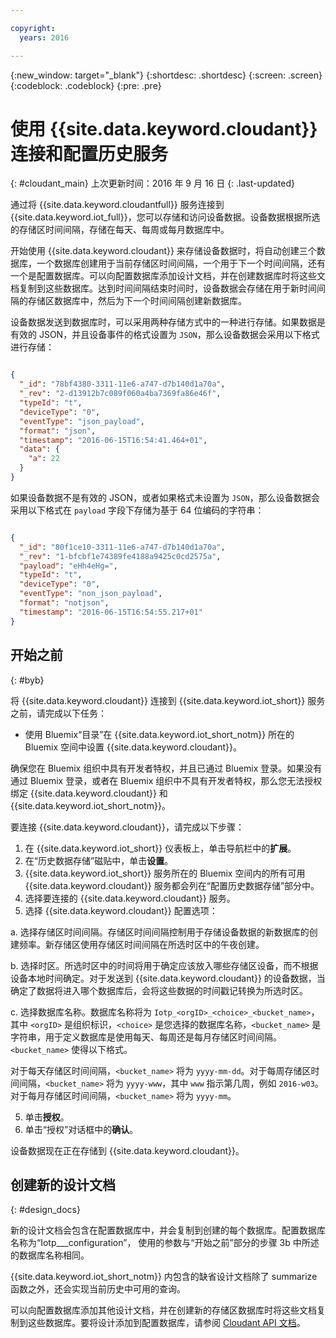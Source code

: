 ```yaml
---

copyright:
  years: 2016

---
```


{:new_window: target="\_blank"}
{:shortdesc: .shortdesc}
{:screen: .screen}
{:codeblock: .codeblock}
{:pre: .pre}

# 使用 {{site.data.keyword.cloudant}} 连接和配置历史服务  
{: #cloudant_main}
上次更新时间：2016 年 9 月 16 日
{: .last-updated}

通过将 {{site.data.keyword.cloudantfull}} 服务连接到 {{site.data.keyword.iot_full}}，您可以存储和访问设备数据。设备数据根据所选的存储区时间间隔，存储在每天、每周或每月数据库中。

开始使用 {{site.data.keyword.cloudant}} 来存储设备数据时，将自动创建三个数据库，一个数据库创建用于当前存储区时间间隔，一个用于下一个时间间隔，还有一个是配置数据库。可以向配置数据库添加设计文档，并在创建数据库时将这些文档复制到这些数据库。达到时间间隔结束时间时，设备数据会存储在用于新时间间隔的存储区数据库中，然后为下一个时间间隔创建新数据库。

设备数据发送到数据库时，可以采用两种存储方式中的一种进行存储。如果数据是有效的 JSON，并且设备事件的格式设置为 `JSON`，那么设备数据会采用以下格式进行存储：

```json

{
  "_id": "78bf4380-3311-11e6-a747-d7b140d1a70a",
  "_rev": "2-d13912b7c089f060a4ba7369fa86e46f",
  "typeId": "t",
  "deviceType": "0",
  "eventType": "json_payload",
  "format": "json",
  "timestamp": "2016-06-15T16:54:41.464+01",
  "data": {
    "a": 22
  }
}

```

如果设备数据不是有效的 JSON，或者如果格式未设置为 `JSON`，那么设备数据会采用以下格式在 `payload` 字段下存储为基于 64 位编码的字符串：

```json

{
  "_id": "80f1ce10-3311-11e6-a747-d7b140d1a70a",
  "_rev": "1-bfcbf1e74389fe4188a9425c0cd2575a",
  "payload": "eHh4eHg=",
  "typeId": "t",
  "deviceType": "0",
  "eventType": "non_json_payload",
  "format": "notjson",
  "timestamp": "2016-06-15T16:54:55.217+01"
}

```

## 开始之前  
{: #byb}

将 {{site.data.keyword.cloudant}} 连接到 {{site.data.keyword.iot_short}} 服务之前，请完成以下任务：

- 使用 Bluemix“目录”在 {{site.data.keyword.iot_short_notm}} 所在的 Bluemix 空间中设置 {{site.data.keyword.cloudant}}。

确保您在 Bluemix 组织中具有开发者特权，并且已通过 Bluemix 登录。如果没有通过 Bluemix 登录，或者在 Bluemix 组织中不具有开发者特权，那么您无法授权绑定 {{site.data.keyword.cloudant}} 和 {{site.data.keyword.iot_short_notm}}。

要连接 {{site.data.keyword.cloudant}}，请完成以下步骤：

1. 在 {{site.data.keyword.iot_short}} 仪表板上，单击导航栏中的**扩展**。
2. 在“历史数据存储”磁贴中，单击**设置**。
2. {{site.data.keyword.iot_short}} 服务所在的 Bluemix 空间内的所有可用 {{site.data.keyword.cloudant}} 服务都会列在“配置历史数据存储”部分中。
3. 选择要连接的 {{site.data.keyword.cloudant}} 服务。
4. 选择 {{site.data.keyword.cloudant}} 配置选项：

  a. 选择存储区时间间隔。存储区时间间隔控制用于存储设备数据的新数据库的创建频率。新存储区使用存储区时间间隔在所选时区中的午夜创建。

  b. 选择时区。所选时区中的时间将用于确定应该放入哪些存储区设备，而不根据设备本地时间确定。对于发送到 {{site.data.keyword.cloudant}} 的设备数据，当确定了数据将进入哪个数据库后，会将这些数据的时间戳记转换为所选时区。

  c. 选择数据库名称。数据库名称将为 `Iotp_<orgID>_<choice>_<bucket_name>`，其中 `<orgID>` 是组织标识，`<choice>` 是您选择的数据库名称，`<bucket_name>` 是字符串，用于定义数据库是使用每天、每周还是每月存储区时间间隔。`<bucket_name>` 使得以下格式。

  对于每天存储区时间间隔，`<bucket_name>` 将为 `yyyy-mm-dd`。对于每周存储区时间间隔，`<bucket_name>` 将为 `yyyy-www`，其中 `www` 指示第几周，例如 `2016-w03`。对于每月存储区时间间隔，`<bucket_name>` 将为 `yyyy-mm`。

5. 单击**授权**。
6. 单击“授权”对话框中的**确认**。

设备数据现在正在存储到 {{site.data.keyword.cloudant}}。

## 创建新的设计文档  
{: #design_docs}

新的设计文档会包含在配置数据库中，并会复制到创建的每个数据库。配置数据库名称为“Iotp_<orgid>_<choice>_configuration”，
使用的参数与“开始之前”部分的步骤 3b 中所述的数据库名称相同。

{{site.data.keyword.iot_short_notm}} 内包含的缺省设计文档除了 summarize 函数之外，还会实现当前历史中可用的查询。

可以向配置数据库添加其他设计文档，并在创建新的存储区数据库时将这些文档复制到这些数据库。要将设计添加到配置数据库，请参阅 [Cloudant API 文档](https://docs.cloudant.com/document.html)。

<!--  # Related links
{: #rellinks}
* [Querying your {{site.data.keyword.cloudant}}](link) -->

